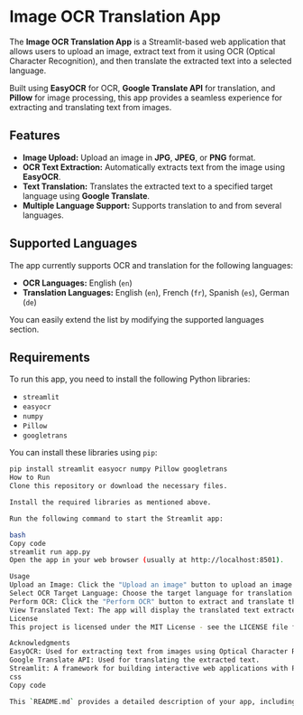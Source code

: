 # Image OCR Translation App

The **Image OCR Translation App** is a Streamlit-based web application that allows users to upload an image, extract text from it using OCR (Optical Character Recognition), and then translate the extracted text into a selected language. 

Built using **EasyOCR** for OCR, **Google Translate API** for translation, and **Pillow** for image processing, this app provides a seamless experience for extracting and translating text from images.

## Features

- **Image Upload:** Upload an image in **JPG**, **JPEG**, or **PNG** format.
- **OCR Text Extraction:** Automatically extracts text from the image using **EasyOCR**.
- **Text Translation:** Translates the extracted text to a specified target language using **Google Translate**.
- **Multiple Language Support:** Supports translation to and from several languages.

## Supported Languages

The app currently supports OCR and translation for the following languages:

- **OCR Languages:** English (`en`)
- **Translation Languages:** English (`en`), French (`fr`), Spanish (`es`), German (`de`)

You can easily extend the list by modifying the supported languages section.

## Requirements

To run this app, you need to install the following Python libraries:

- `streamlit`
- `easyocr`
- `numpy`
- `Pillow`
- `googletrans`

You can install these libraries using `pip`:

```bash
pip install streamlit easyocr numpy Pillow googletrans
How to Run
Clone this repository or download the necessary files.

Install the required libraries as mentioned above.

Run the following command to start the Streamlit app:

bash
Copy code
streamlit run app.py
Open the app in your web browser (usually at http://localhost:8501).

Usage
Upload an Image: Click the "Upload an image" button to upload an image in JPG, JPEG, or PNG format.
Select OCR Target Language: Choose the target language for translation from the dropdown menu.
Perform OCR: Click the "Perform OCR" button to extract and translate the text from the image.
View Translated Text: The app will display the translated text extracted from the image.
License
This project is licensed under the MIT License - see the LICENSE file for details.

Acknowledgments
EasyOCR: Used for extracting text from images using Optical Character Recognition (OCR).
Google Translate API: Used for translating the extracted text.
Streamlit: A framework for building interactive web applications with Python.
css
Copy code

This `README.md` provides a detailed description of your app, including features, supported languages, installation steps, usage, and credits.





